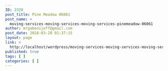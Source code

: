 ```yaml
---
ID: 2328
post_title: Pine Meadow 06061
post_name: >
  moving-services-moving-services-moving-services-pinemeadow-06061
author: mrgabonijeff@gmail.com
post_date: 2018-03-28 01:37:15
layout: page
link: >
  http://localhost/wordpress/moving-services-moving-services-moving-services-pinemeadow-06061/
published: true
tags: [ ]
categories: [ ]
---
```

